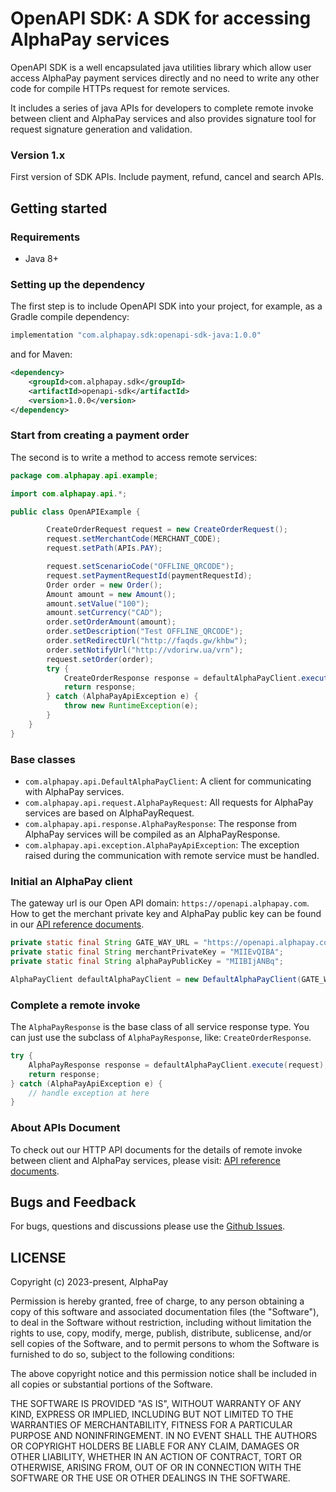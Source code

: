 # OpenAPI SDK: A SDK for accessing AlphaPay services

OpenAPI SDK is a well encapsulated java utilities library which allow user access AlphaPay payment services directly and no need to write any other code for compile HTTPs request for remote services.

It includes a series of java APIs for developers to complete remote invoke between client and AlphaPay services and also provides signature tool for request signature generation and validation.

### Version 1.x

First version of SDK APIs. Include payment, refund, cancel and search APIs.

## Getting started

### Requirements
- Java 8+

### Setting up the dependency

The first step is to include OpenAPI SDK into your project, for example, as a Gradle compile dependency:

```groovy
implementation "com.alphapay.sdk:openapi-sdk-java:1.0.0"
```

and for Maven:

```xml
<dependency>
    <groupId>com.alphapay.sdk</groupId>
    <artifactId>openapi-sdk</artifactId>
    <version>1.0.0</version>
</dependency>
```

### Start from creating a payment order

The second is to write a method to access remote services:

```java
package com.alphapay.api.example;

import com.alphapay.api.*;

public class OpenAPIExample {

        CreateOrderRequest request = new CreateOrderRequest();
        request.setMerchantCode(MERCHANT_CODE);
        request.setPath(APIs.PAY);

        request.setScenarioCode("OFFLINE_QRCODE");
        request.setPaymentRequestId(paymentRequestId);
        Order order = new Order();
        Amount amount = new Amount();
        amount.setValue("100");
        amount.setCurrency("CAD");
        order.setOrderAmount(amount);
        order.setDescription("Test OFFLINE_QRCODE");
        order.setRedirectUrl("http://faqds.gw/khbw");
        order.setNotifyUrl("http://vdorirw.ua/vrn");
        request.setOrder(order);
        try {
            CreateOrderResponse response = defaultAlphaPayClient.execute(request);
            return response;
        } catch (AlphaPayApiException e) {
            throw new RuntimeException(e);
        }
    }
}
```

### Base classes

 - `com.alphapay.api.DefaultAlphaPayClient`: A client for communicating with AlphaPay services.
 - `com.alphapay.api.request.AlphaPayRequest`: All requests for AlphaPay services are based on AlphaPayRequest.
 - `com.alphapay.api.response.AlphaPayResponse`: The response from AlphaPay services will be compiled as an AlphaPayResponse.
 - `com.alphapay.api.exception.AlphaPayApiException`: The exception raised during the communication with remote service must be handled.

### Initial an AlphaPay client

The gateway url is our Open API domain: `https://openapi.alphapay.com`. How to get the merchant private key and AlphaPay public key can be found in our [API reference documents](https://www.alphapay.com/api/CAD_en.html).

```java
private static final String GATE_WAY_URL = "https://openapi.alphapay.com";
private static final String merchantPrivateKey = "MIIEvQIBA";
private static final String alphaPayPublicKey = "MIIBIjANBq";

AlphaPayClient defaultAlphaPayClient = new DefaultAlphaPayClient(GATE_WAY_URL, merchantPrivateKey, alphaPayPublicKey);
```

### Complete a remote invoke

The `AlphaPayResponse` is the base class of all service response type. You can just use the subclass of `AlphaPayResponse`, like: `CreateOrderResponse`.

```java
try {
    AlphaPayResponse response = defaultAlphaPayClient.execute(request);
    return response;
} catch (AlphaPayApiException e) {
    // handle exception at here
}
```

### About APIs Document

To check out our HTTP API documents for the details of remote invoke between client and AlphaPay services, please visit: [API reference documents](https://www.alphapay.com/api/CAD_en.html).

## Bugs and Feedback

For bugs, questions and discussions please use the [Github Issues](https://github.com/alphapayit/openapi-sdk-java/issues).

## LICENSE

Copyright (c) 2023-present, AlphaPay

Permission is hereby granted, free of charge, to any person obtaining a copy
of this software and associated documentation files (the "Software"), to deal
in the Software without restriction, including without limitation the rights
to use, copy, modify, merge, publish, distribute, sublicense, and/or sell
copies of the Software, and to permit persons to whom the Software is
furnished to do so, subject to the following conditions:

The above copyright notice and this permission notice shall be included in all
copies or substantial portions of the Software.

THE SOFTWARE IS PROVIDED "AS IS", WITHOUT WARRANTY OF ANY KIND, EXPRESS OR
IMPLIED, INCLUDING BUT NOT LIMITED TO THE WARRANTIES OF MERCHANTABILITY,
FITNESS FOR A PARTICULAR PURPOSE AND NONINFRINGEMENT. IN NO EVENT SHALL THE
AUTHORS OR COPYRIGHT HOLDERS BE LIABLE FOR ANY CLAIM, DAMAGES OR OTHER
LIABILITY, WHETHER IN AN ACTION OF CONTRACT, TORT OR OTHERWISE, ARISING FROM,
OUT OF OR IN CONNECTION WITH THE SOFTWARE OR THE USE OR OTHER DEALINGS IN THE
SOFTWARE.
